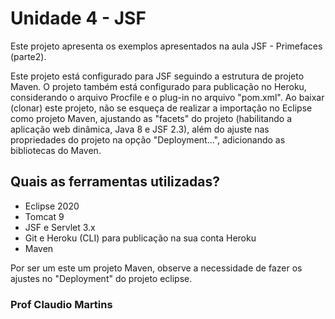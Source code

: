 # Unidade 4 - JSF
Este projeto apresenta os exemplos apresentados na aula JSF - Primefaces (parte2).

Este projeto está configurado para JSF seguindo a estrutura de projeto Maven.
O projeto também está configurado para publicação no Heroku, considerando o  arquivo Procfile e o plug-in no arquivo "pom.xml".
Ao baixar (clonar) este projeto, não se esqueça de realizar a importação no Eclipse como projeto Maven, ajustando as "facets" do projeto (habilitando a aplicação web dinâmica, Java 8 e JSF 2.3), além do ajuste nas propriedades do projeto na opção "Deployment...", adicionando as bibliotecas do Maven.
 
## Quais as ferramentas utilizadas?
 * Eclipse 2020
 * Tomcat 9
 * JSF e Servlet 3.x
 * Git e Heroku (CLI) para publicação na sua conta Heroku
 * Maven
 
 Por ser um este um projeto Maven, observe a necessidade de fazer os ajustes no "Deployment" do projeto eclipse.

### Prof Claudio Martins
